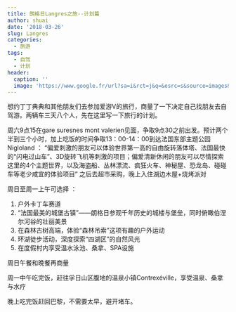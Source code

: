 ```yaml
---
title: 朗格日Langres之旅--计划篇
author: shuai
date: '2018-03-26'
slug: Langres
categories:
  - 旅游
tags:
  - 自驾
  - 计划
header:
  caption: ''
  image: 'https://www.google.fr/url?sa=i&rct=j&q=&esrc=s&source=images&cd=&cad=rja&uact=8&ved=2ahUKEwjb-Jqz2Y3aAhUF7BQKHSefDOAQjRx6BAgAEAU&url=https%3A%2F%2Fwww.tourisme-langres.com%2F&psig=AOvVaw1XAAtkqW2LWF0-wPm0aWgW&ust=1522281153160121'
---
```


想约丁丁典典和其他朋友们去参加爱游V的旅行，商量了一下决定自己找朋友去自驾游。两辆车三天八个人，先在这里写一下旅行的计划。

周六9点15在gare suresnes mont valerien见面，争取9点30之前出发。预计两个半到三个小时，加上吃饭的时间争取13：00-14：00到达法国东部主题公园Nigloland ： “偏爱刺激的朋友可以体验世界第一高的自由旋转落体塔、法国最快的“闪电过山车”、3D旋转飞机等刺激的项目；偏爱清新休闲的朋友可以尽情探索这里的4个主题世界，以及海盗船、丛林漂流、疯狂火车、神秘屋、恐龙岛、碰碰车等老少咸宜的体验项目”
之后去超市采购，晚上入住湖边木屋+烧烤派对

周日至周一上午可选择 ：
1. 户外卡丁车赛道
2. “法国最美的城堡古镇”——朗格日参观千年历史的城楼与堡垒，同时俯瞰伯涅尔河谷的壮丽美景
3. 在森林古树高端，体验“森林吊索”这项有趣的户外运动
4. 环湖徒步活动，深度探索“四湖区”的自然风光
5. 在度假村内享受温水泳池、桑拿、SPA设施

周日午餐和晚餐再商量

周一中午吃完饭，赶往孚日山区腹地的温泉小镇Contrexéville，享受温泉、桑拿与水疗

晚上吃完饭赶回巴黎，不需要太早，避开堵车。

